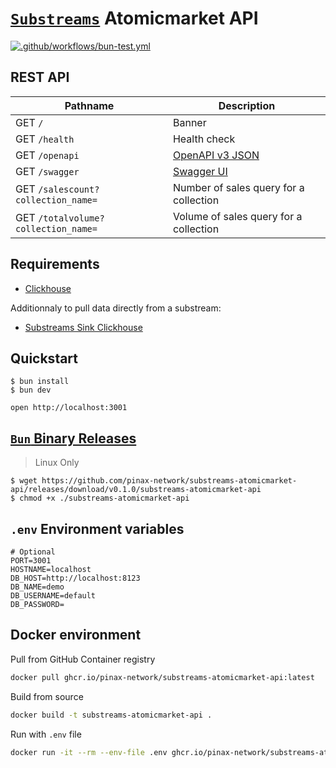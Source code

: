 # [`Substreams`](https://substreams.streamingfast.io/) Atomicmarket API
[![.github/workflows/bun-test.yml](https://github.com/pinax-network/substreams-atomicmarket-api/actions/workflows/bun-test.yml/badge.svg)](https://github.com/pinax-network/substreams-atomicmarket-api/actions/workflows/bun-test.yml)

## REST API

| Pathname                                  | Description           |
|-------------------------------------------|-----------------------|
| GET `/`                                   | Banner
| GET `/health`                             | Health check
| GET `/openapi`                            | [OpenAPI v3 JSON](https://spec.openapis.org/oas/v3.0.0)
| GET `/swagger`                            | [Swagger UI](https://swagger.io/resources/open-api/)
| GET `/salescount?collection_name=`        | Number of sales query for a collection
| GET `/totalvolume?collection_name=`       | Volume of sales query for a collection

## Requirements

- [Clickhouse](clickhouse.com/)

Additionnaly to pull data directly from a substream:
- [Substreams Sink Clickhouse](https://github.com/pinax-network/substreams-sink-clickhouse/)

## Quickstart
```console
$ bun install
$ bun dev
```
```
open http://localhost:3001
```
## [`Bun` Binary Releases](https://github.com/pinax-network/substreams-sink-websockets/releases)

> Linux Only

```console
$ wget https://github.com/pinax-network/substreams-atomicmarket-api/releases/download/v0.1.0/substreams-atomicmarket-api
$ chmod +x ./substreams-atomicmarket-api
```

## `.env` Environment variables

```env
# Optional
PORT=3001
HOSTNAME=localhost
DB_HOST=http://localhost:8123
DB_NAME=demo
DB_USERNAME=default
DB_PASSWORD=
```
## Docker environment

Pull from GitHub Container registry
```bash
docker pull ghcr.io/pinax-network/substreams-atomicmarket-api:latest
```

Build from source
```bash
docker build -t substreams-atomicmarket-api .
```

Run with `.env` file
```bash
docker run -it --rm --env-file .env ghcr.io/pinax-network/substreams-atomicmarket-api
```

